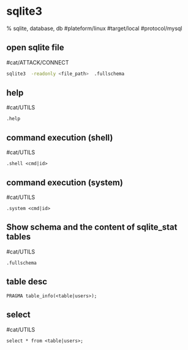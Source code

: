 # sqlite3

% sqlite, database, db
#plateform/linux  #target/local  #protocol/mysql  
## open sqlite file
#cat/ATTACK/CONNECT 
```bash
sqlite3  -readonly <file_path>  .fullschema
```

## help
#cat/UTILS
```
.help
```

## command execution (shell)
#cat/UTILS
```
.shell <cmd|id>
```

## command execution (system)
#cat/UTILS
```
.system <cmd|id>
```

## Show schema and the content of sqlite_stat tables
#cat/UTILS
```
.fullschema
```

## table desc
```
PRAGMA table_info(<table|users>);
```

## select
#cat/UTILS
```
select * from <table|users>;
```
